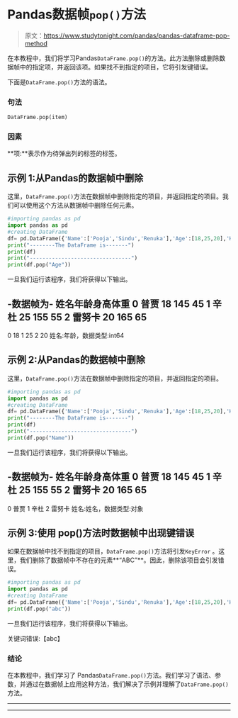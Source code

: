 # Pandas数据帧`pop()`方法

> 原文：<https://www.studytonight.com/pandas/pandas-dataframe-pop-method>

在本教程中，我们将学习Pandas`DataFrame.pop()`的方法。此方法删除或删除数据帧中的指定项，并返回该项。如果找不到指定的项目，它将引发键错误。

下面是`DataFrame.pop()`方法的语法。

### 句法

```py
DataFrame.pop(item)
```

### 因素

**项:**表示作为待弹出列的标签的标签。

## 示例 1:从Pandas的数据帧中删除

这里，`DataFrame.pop()`方法在数据帧中删除指定的项目，并返回指定的项目。我们可以使用这个方法从数据帧中删除任何元素。

```py
#importing pandas as pd
import pandas as pd
#creating DataFrame
df= pd.DataFrame({'Name':['Pooja','Sindu','Renuka'],'Age':[18,25,20],'Height': [145,155,165],'Weight': [45,55,65]})
print("--------The DataFrame is-------")
print(df)
print("--------------------------------")
print(df.pop("Age"))
```

一旦我们运行该程序，我们将获得以下输出。

-数据帧为-
姓名年龄身高体重
0 普贾 18 145 45
1 辛杜 25 155 55
2 雷努卡 20 165 65
-
0 18
1 25
2 20
姓名:年龄，数据类型:int64

## 示例 2:从Pandas的数据帧中删除

这里，`DataFrame.pop()`方法在数据帧中删除指定的项目，并返回指定的项目。

```py
#importing pandas as pd
import pandas as pd
#creating DataFrame
df= pd.DataFrame({'Name':['Pooja','Sindu','Renuka'],'Age':[18,25,20],'Height': [145,155,165],'Weight': [45,55,65]})
print("--------The DataFrame is-------")
print(df)
print("--------------------------------")
print(df.pop("Name"))
```

一旦我们运行该程序，我们将获得以下输出。

-数据帧为-
姓名年龄身高体重
0 普贾 18 145 45
1 辛杜 25 155 55
2 雷努卡 20 165 65
-
0 普贾
1 辛杜
2 雷努卡
姓名:姓名，数据类型:对象

## 示例 3:使用 pop()方法时数据帧中出现键错误

如果在数据帧中找不到指定的项目，`DataFrame.pop()`方法将引发`KeyError` 。这里，我们删除了数据帧中不存在的元素**“ABC”**。因此，删除该项目会引发错误。

```py
#importing pandas as pd
import pandas as pd
#creating DataFrame
df= pd.DataFrame({'Name':['Pooja','Sindu','Renuka'],'Age':[18,25,20],'Height': [145,155,165],'Weight': [45,55,65]})
print(df.pop("abc"))
```

一旦我们运行该程序，我们将获得以下输出。

关键词错误:【abc】

### 结论

在本教程中，我们学习了 Pandas`DataFrame.pop()`方法。我们学习了语法、参数，并通过在数据帧上应用这种方法，我们解决了示例并理解了`DataFrame.pop()`方法。

* * *

* * *